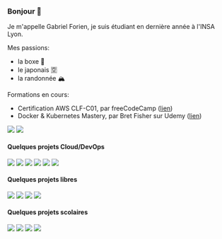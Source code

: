 ### Bonjour 👋

Je m'appelle Gabriel Forien, je suis étudiant en dernière année à l'INSA Lyon.

Mes passions:
- la boxe 🥊
- le japonais 🈳
- la randonnée 🏔

Formations en cours:
- Certification AWS CLF-C01, par freeCodeCamp ([lien](https://youtu.be/3hLmDS179YE))
- Docker & Kubernetes Mastery, par Bret Fisher sur Udemy ([lien](https://www.udemy.com/course/docker-mastery/))


[![](https://github-readme-stats.vercel.app/api?username=gforien&show_icons=true&count_private=true&include_all_commits=true)](https://github.com/gforien)
[![](https://github-readme-stats.vercel.app/api/top-langs/?username=gforien&layout=compact&hide=html,css,php,gdb&langs_count=10&hide_title=true&card_width=250)](https://github.com/gforien)

#### Quelques projets Cloud/DevOps
[![](https://github-readme-stats.vercel.app/api/pin?&bg_color=30,e96443,904e95&title_color=fff&text_color=fff&username=gforien&repo=reddit-assignment)](https://github.com/gforien/reddit-assignment)
[![](https://github-readme-stats.vercel.app/api/pin?theme=gruvbox_light&username=gforien&repo=terraform-full-ec2)](https://github.com/gforien/terraform-full-ec2)
[![](https://github-readme-stats.vercel.app/api/pin?theme=gruvbox_light&username=gforien&repo=create-aws-website)](https://github.com/gforien/create-aws-website)
[![](https://github-readme-stats.vercel.app/api/pin?theme=gruvbox_light&username=gforien&repo=azure-cicd-pipeline)](https://github.com/gforien/azure-cicd-pipeline)
[![](https://github-readme-stats.vercel.app/api/pin?theme=gruvbox_light&username=gforien&repo=docker-nginx-reverse-proxy)](https://github.com/gforien/docker-nginx-reverse-proxy)
[![](https://github-readme-stats.vercel.app/api/pin?theme=gruvbox_light&username=gforien&repo=docker-voting-app)](https://github.com/gforien/docker-voting-app)

#### Quelques projets libres
[![](https://github-readme-stats.vercel.app/api/pin?username=bluebox-insa&repo=bluebox)](https://github.com/bluebox-insa/bluebox)
[![](https://github-readme-stats.vercel.app/api/pin?username=gforien&repo=inshape)](https://github.com/gforien/inshape)
[![](https://github-readme-stats.vercel.app/api/pin?username=gforien&repo=flightbeat)](https://github.com/gforien/flightbeat)
[![](https://github-readme-stats.vercel.app/api/pin?username=gforien&repo=tcchat)](https://github.com/gforien/tcchat)

#### Quelques projets scolaires
[![](https://github-readme-stats.vercel.app/api/pin?theme=graywhite&username=gforien&repo=os-from-scratch)](https://github.com/gforien/os-from-scratch)
[![](https://github-readme-stats.vercel.app/api/pin?theme=graywhite&username=gforien&repo=double-pendulum)](https://github.com/gforien/double-pendulum)
[![](https://github-readme-stats.vercel.app/api/pin?theme=graywhite&username=gforien&repo=rpc-generator)](https://github.com/gforien/rpc-generator)
[![](https://github-readme-stats.vercel.app/api/pin?theme=graywhite&username=gforien&repo=tgv-over-udp)](https://github.com/gforien/tgv-over-udp)


<!--
Projets non-affichés
[![](https://github-readme-stats.vercel.app/api/pin?theme=prussian&username=cicd-petshop&repo=cicd)](https://github.com/cicd-petshop/cicd)
[![](https://github-readme-stats.vercel.app/api/pin?username=bluebox-insa&repo=bluebox-android-app)](https://github.com/bluebox-insa/bluebox-android-app)
[![](https://github-readme-stats.vercel.app/api/pin?username=spotify-hero&repo=spotify-hero)](https://github.com/spotify-hero/spotify-hero)
----------------------------
⚗ Je me forme actuellement sur différents sujets
- Provisionner des resources sur AWS avec **Terraform**
- Déployer sur ces clusters des applications containerisées avec Docker, Compose, Swarm, Kubenetes
- Automatiser la mise en production avec des pipelines CI/CD Gitlab
----------------------------
Ma formation est divisée également en 3 tiers:
- systèmes de communication (traitement du signal, probabilités bayésiennes, OFDM)
- réseaux (connaissances théoriques: Eternet 802.3, Wi-Fi 802.11, TCP/IP, IPv6, multicast, protocoles de routage, BGP, RIP, OSPF, MPLS, LAN, WAN, QoS, VoIP IPsec, 2G - GSM, 3G - UMTS, 4G - LTE, 5G, slicing, chaînes de Markov, théorie des files d'attentes) et (connaissances pratiques: TPs en salle réseau, routeurs Cisco, Wireshark, gns3)
- informatique (connaissances théoriques: Algorithmes et structures de données, notation O, machine à état, liste chainées, hashmap, dijkstra, bellman-ford, A*, RPC, systèmes distribués, transactions, horloge de Lamport, Paxos, protocoles de consensus, Raft, peer-to-peer, scrapping, ELK, PageRank, blockchain)
----------------------------
description originale inshape:
Miro plugin for converting a PNG/JPEG diagram into coloured shapes and text. Works with image processing and OCR Javascript client-side libraries
----------------------------
description originale flightbeat:
Retrieve flight prices and flight routes from Skyscanner API using multiple Raspberry Pi and a hand-made consensus algorithm, and insert them into an ELK cluster for dataviz.
----------------------------
**gforien/gforien** is a ✨ _special_ ✨ repository because its `README.md` (this file) appears on your GitHub profile.
Here are some ideas to get you started:

- 🔭 I’m currently working on ...
- 🌱 I’m currently learning ...
- 👯 I’m looking to collaborate on ...
- 🤔 I’m looking for help with ...
- 💬 Ask me about ...
- 📫 How to reach me: ...
- 😄 Pronouns: ...
- ⚡ Fun fact: ...
-->
